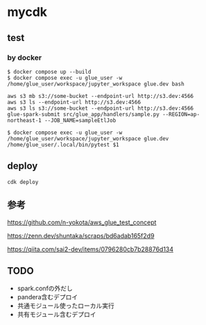 # mycdk

## test

### by docker
```
$ docker compose up --build
$ docker compose exec -u glue_user -w /home/glue_user/workspace/jupyter_workspace glue.dev bash
```

```
aws s3 mb s3://some-bucket --endpoint-url http://s3.dev:4566
aws s3 ls --endpoint-url http://s3.dev:4566
aws s3 ls s3://some-bucket --endpoint-url http://s3.dev:4566
glue-spark-submit src/glue_app/handlers/sample.py --REGION=ap-northeast-1 --JOB_NAME=sampleEtlJob
```

```
$ docker compose exec -u glue_user -w /home/glue_user/workspace/jupyter_workspace glue.dev /home/glue_user/.local/bin/pytest $1
```

## deploy
```
cdk deploy
```


## 参考
https://github.com/n-yokota/aws_glue_test_concept

https://zenn.dev/shuntaka/scraps/bd6adab165f2d9

https://qiita.com/sai2-dev/items/0796280cb7b28876d134


## TODO
* spark.confの外だし
* pandera含むデプロイ
* 共通モジュール使ったローカル実行
* 共有モジュール含むデプロイ